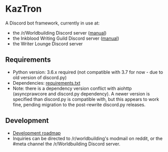 # KazTron

A Discord bot framework, currently in use at:

* the /r/Worldbuilding Discord server ([manual](http://worldbuilding.network/kaztron))
* the Inkblood Writing Guild Discord server ([manual](http://inkblood.arenthil.net))
* the Writer Lounge Discord server

## Requirements

* Python version: 3.6.x required (not compatible with 3.7 for now - due to old version of discord.py)
* Dependencies: [requirements.txt](./requirements.txt)
* Note: there is a dependency version conflict with aiohttp (asyncprawcore and discord.py dependency). A newer version is specified than discord.py is compatible with, but this appears to work fine, pending migration to the post-rewrite discord.py releases.

## Development

* [Development roadmap](https://github.com/Worldbuilding/KazTron/milestones)
* Inquiries can be directed to /r/worldbuilding's modmail on reddit, or the #meta channel the /r/Worldbuilding Discord server.

